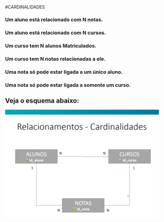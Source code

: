 #CARDINALIDADES
### Um aluno está relacionado com N notas.
### Um aluno está relacionado com N cursos.

### Um curso tem N alunos Matriculados.
### Um curso tem N notas relacionadas a ele.

### Uma nota só pode estar ligada a um único aluno.
### Uma nota só pode estar ligada a somente um curso.

## Veja o esquema abaixo:
![cardinalidade](https://github.com/ERONILDOJUNIOR/SQL-introdu-o/blob/main/imagens/cardinalidade1.png)
